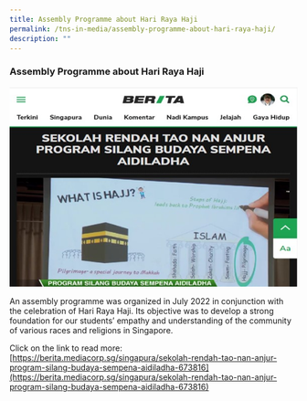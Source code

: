 ```yaml
---
title: Assembly Programme about Hari Raya Haji
permalink: /tns-in-media/assembly-programme-about-hari-raya-haji/
description: ""
---
```

### Assembly Programme about Hari Raya Haji

![assembly-programme-about-hari-raya-haji](/images/Heritage/TNS%20in%20Media/img_assembly-programme-about-hari-raya-haji.jpg)

An assembly programme was organized in July 2022 in conjunction with the celebration of Hari Raya Haji. Its objective was to develop a strong foundation for our students’ empathy and understanding of the community of various races and religions in Singapore.

Click on the link to read more: <br>
[https://berita.mediacorp.sg/singapura/sekolah-rendah-tao-nan-anjur-program-silang-budaya-sempena-aidiladha-673816](https://berita.mediacorp.sg/singapura/sekolah-rendah-tao-nan-anjur-program-silang-budaya-sempena-aidiladha-673816)